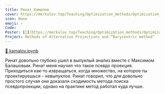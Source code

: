 ```yaml
---
title: Ринат Камалов
cover: https://merkulov.top/Teaching/Optimization_methods/Optimization_methods____/Лучшие_проекты_по_оптимизации_2019/Ринат_Камалов/kamalov.png
icon: None
emoji: ⭐
Code: 
Poster: [📎](https://merkulov.top/Teaching/Optimization_methods/Optimization_methods____/Лучшие_проекты_по_оптимизации_2019/Ринат_Камалов/kamalov.pdf)
Project: Methods of Alternative Projections and ”Barycentric method”
---
```


[📎 kamalov.ipynb](https://merkulov.top/Teaching/Optimization_methods/Optimization_methods____/Лучшие_проекты_по_оптимизации_2019/Ринат_Камалов/kamalov.ipynb)

Ринат довольно глубоко ушел в выпуклый анализ вместе с Максимом Балашовым. Ринат меня научил что такое псевдо проекция. Приходиться как-то извращаться, когда множество, на которое ты проектируешься - невыпуклое. Ринат говорил, что для довольно простого случая они доказали сходимость метода поиска псевдопроекции, однако на практике метод работал куда лучше.
